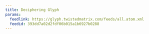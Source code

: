 ```yaml
---
title: Deciphering Glyph
params:
  feedlink: https://glyph.twistedmatrix.com/feeds/all.atom.xml
  feedid: 393dd7a02d2fdf06b015a1b6927b0288
---
```

